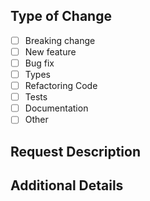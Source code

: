 <!-- Thanks for opening a PR! Your contribution is much appreciated. -->

## Type of Change

<!-- Check the boxes with an 'x' that refers to your changes. -->

- [ ] Breaking change
- [ ] New feature
- [ ] Bug fix
- [ ] Types
- [ ] Refactoring Code
- [ ] Tests
- [ ] Documentation
- [ ] Other

## Request Description

<!-- Describe your new request in detail. -->

<!-- Add links to related issues, e.g. Fixes #number, Resolves #number, Closes #number etc. -->

## Additional Details

<!-- Provide additional information if necessary. Otherwise, feel free to skip this section. -->
